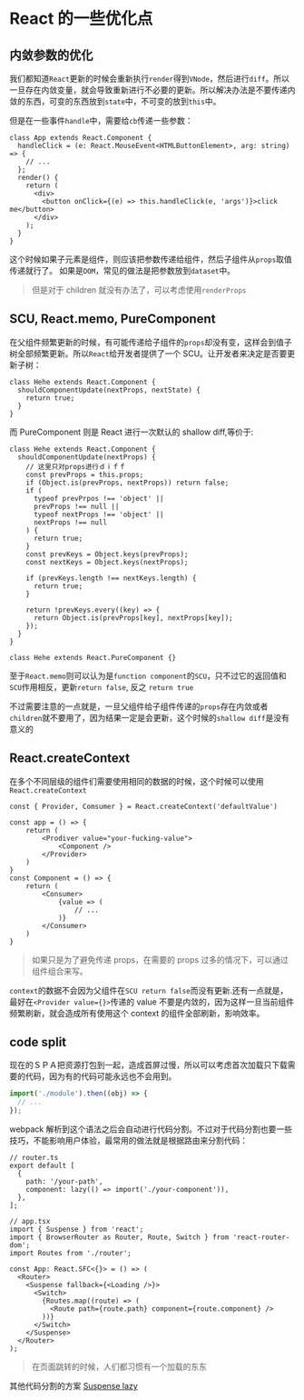 # React 的一些优化点

## 内敛参数的优化

我们都知道`React`更新的时候会重新执行`render`得到`VNode`，然后进行`diff`。所以一旦存在内敛变量，就会导致重新进行不必要的更新。所以解决办法是不要传递内敛的东西，可变的东西放到`state`中，不可变的放到`this`中。

但是在一些事件`handle`中，需要给`cb`传递一些参数：

```tsx
class App extends React.Component {
  handleClick = (e: React.MouseEvent<HTMLButtonElement>, arg: string) => {
    // ...
  };
  render() {
    return (
      <div>
        <button onClick={(e) => this.handleClick(e, 'args')}>click me</button>
      </div>
    );
  }
}
```

这个时候如果子元素是组件，则应该把参数传递给组件，然后子组件从`props`取值传递就行了。
如果是`DOM`，常见的做法是把参数放到`dataset`中。

> 但是对于 children 就没有办法了，可以考虑使用`renderProps`

## SCU, React.memo, PureComponent

在父组件频繁更新的时候，有可能传递给子组件的`props`却没有变，这样会到值子树全部频繁更新。所以`React`给开发者提供了一个 SCU。让开发者来决定是否要更新子树：

```tsx
class Hehe extends React.Component {
  shouldComponentUpdate(nextProps, nextState) {
    return true;
  }
}
```

而 PureComponent 则是 React 进行一次默认的 shallow diff,等价于:

```tsx
class Hehe extends React.Component {
  shouldComponentUpdate(nextProps) {
    // 这里只对props进行ｄｉｆｆ
    const prevProps = this.props;
    if (Object.is(prevProps, nextProps)) return false;
    if (
      typeof prevPrpos !== 'object' ||
      prevProps !== null ||
      typeof nextProps !== 'object' ||
      nextProps !== null
    ) {
      return true;
    }
    const prevKeys = Object.keys(prevProps);
    const nextKeys = Object.keys(nextProps);

    if (prevKeys.length !== nextKeys.length) {
      return true;
    }

    return !prevKeys.every((key) => {
      return Object.is(prevProps[key], nextProps[key]);
    });
  }
}

class Hehe extends React.PureComponent {}
```

至于`React.memo`则可以认为是`function component`的`SCU`，只不过它的返回值和`SCU`作用相反，更新`return false`, 反之 `return true`

不过需要注意的一点就是，一旦父组件给子组件传递的`props`存在内敛或者`children`就不要用了，因为结果一定是会更新，这个时候的`shallow diff`是没有意义的

## React.createContext

在多个不同层级的组件们需要使用相同的数据的时候，这个时候可以使用`React.createContext`

```tsx
const { Provider, Comsumer } = React.createContext('defaultValue')

const app = () => {
	return (
		<Prodiver value="your-fucking-value">
			<Component />
		</Provider>
	)
}
const Component = () => {
	return (
		<Consumer>
			{value => (
				// ...
			)}
		</Consumer>
	)
}
```

> 如果只是为了避免传递 props，在需要的 props 过多的情况下，可以通过组件组合来写。

`context`的数据不会因为父组件在`SCU return false`而没有更新.还有一点就是，最好在`<Provider value={}>`传递的 value 不要是内敛的，因为这样一旦当前组件频繁刷新，就会造成所有使用这个 context 的组件全部刷新，影响效率。

## code split

现在的ＳＰＡ把资源打包到一起，造成首屏过慢，所以可以考虑首次加载只下载需要的代码，因为有的代码可能永远也不会用到。

```js
import('./module').then((obj) => {
  // ...
});
```

webpack 解析到这个语法之后会自动进行代码分割。不过对于代码分割也要一些技巧，不能影响用户体验，最常用的做法就是根据路由来分割代码：

```tsx
// router.ts
export default [
  {
    path: '/your-path',
    component: lazy(() => import('./your-component')),
  },
];

// app.tsx
import { Suspense } from 'react';
import { BrowserRouter as Router, Route, Switch } from 'react-router-dom';
import Routes from './router';

const App: React.SFC<{}> = () => (
  <Router>
    <Suspense fallback={<Loading />}>
      <Switch>
        {Routes.map((route) => (
          <Route path={route.path} component={route.component} />
        ))}
      </Switch>
    </Suspense>
  </Router>
);
```

> 在页面跳转的时候，人们都习惯有一个加载的东东

其他代码分割的方案 [Suspense lazy](Suspense%20lazy.md)
